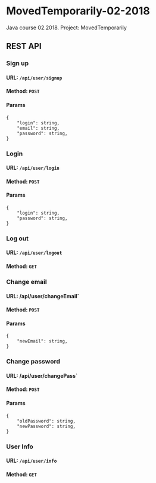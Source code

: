 # MovedTemporarily-02-2018
Java course 02.2018. Project: MovedTemporarily

## REST API
### Sign up
#### URL: `/api/user/signup`
#### Method: `POST`
#### Params
```
{
    "login": string,
    "email": string,
    "password": string,
}
```

### Login
#### URL: `/api/user/login`
#### Method: `POST`
#### Params
```
{
    "login": string,
    "password": string,
}
```

### Log out
#### URL: `/api/user/logout`
#### Method: `GET`

### Change email
#### URL: /api/user/changeEmail`
#### Method: `POST`
#### Params
```
{
    "newEmail": string,
}
```

### Change password
#### URL: /api/user/changePass`
#### Method: `POST`
#### Params
```
{
    "oldPassword": string,
    "newPassword": string,
}
```

### User Info
#### URL: `/api/user/info`
#### Method: `GET`
